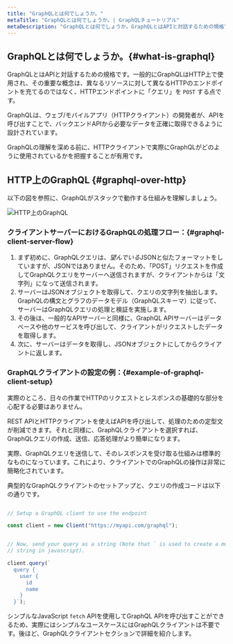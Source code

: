 ```yaml
---
title: "GraphQLとは何でしょうか。"
metaTitle: "GraphQLとは何でしょうか。| GraphQLチュートリアル"
metaDescription: "GraphQLとは何でしょうか。GraphQLとはAPIと対話するための規格です。ここでは、GraphQLとRESTを例として取り上げ、GraphQLの利点について説明します"
---
```


## GraphQLとは何でしょうか。{#what-is-graphql}
GraphQLとはAPIと対話するための規格です。一般的にGraphQLはHTTP上で使用され、その重要な概念は、異なるリソースに対して異なるHTTPのエンドポイントを充てるのではなく、HTTPエンドポイントに「クエリ」を `POST` する点です。

GraphQLは、ウェブ/モバイルアプリ（HTTPクライアント）の開発者が、APIを呼び出すことで、バックエンドAPIから必要なデータを正確に取得できるように設計されています。

GraphQLの理解を深める前に、HTTPクライアントで実際にGraphQLがどのように使用されているかを把握することが有用です。

## HTTP上のGraphQL {#graphql-over-http}
以下の図を参照に、GraphQLがスタックで動作する仕組みを理解しましょう。

![HTTP上のGraphQL](https://graphql-engine-cdn.hasura.io/learn-hasura/assets/graphql-react/graphql-on-http.png)

### クライアントサーバーにおけるGraphQLの処理フロー：{#graphql-client-server-flow}

1. まず初めに、GraphQLクエリは、*望んでいる*JSONと似たフォーマットをしていますが、JSONではありません。そのため、「POST」リクエストを作成してGraphQLクエリをサーバーへ送信されますが、クライアントからは「文字列」になって送信されます。
2. サーバーはJSONオブジェクトを取得して、クエリの文字列を抽出します。GraphQLの構文とグラフのデータモデル（GraphQLスキーマ）に従って、サーバーはGraphQLクエリの処理と検証を実施します。
3. その後は、一般的なAPIサーバーと同様に、GraphQL APIサーバーはデータベースや他のサービスを呼び出して、クライアントがリクエストしたデータを取得します。
4. 次に、サーバーはデータを取得し、JSONオブジェクトにしてからクライアントに返します。

### GraphQLクライアントの設定の例：{#example-of-graphql-client-setup}

実際のところ、日々の作業でHTTPのリクエストとレスポンスの基礎的な部分を心配する必要はありません。

REST APIとHTTPクライアントを使えばAPIを呼び出して、処理のための定型文が削減できます。それと同様に、GraphQLクライアントを選択すれば、GraphQLクエリの作成、送信、応答処理がより簡単になります。

実際、GraphQLクエリを送信して、そのレスポンスを受け取る仕組みは標準的なものになっています。これにより、クライアントでのGraphQLの操作は非常に簡略化されています。

典型的なGraphQLクライアントのセットアップと、クエリの作成コードは以下の通りです。

```javascript

// Setup a GraphQL client to use the endpoint

const client = new Client("https://myapi.com/graphql");


// Now, send your query as a string (Note that ` is used to create a multi-line
// string in javascript).

client.query(`
  query {
    user {
      id
      name
    }
  }`);
```

シンプルなJavaScript `fetch` APIを使用してGraphQL APIを呼び出すことができるため、実際にはシンプルなユースケースにはGraphQLクライアントは不要です。後ほど、GraphQLクライアントセクションで詳細を紹介します。
